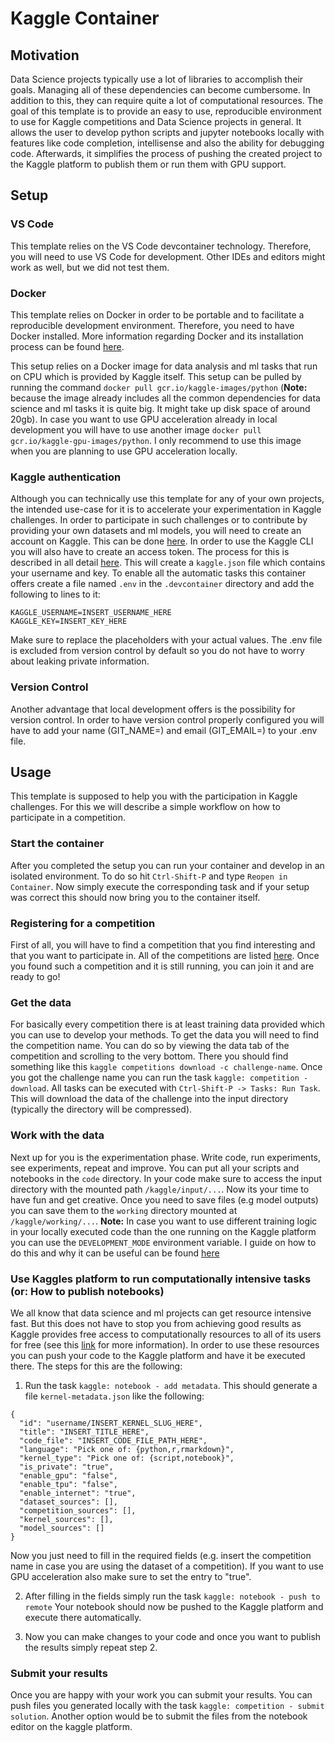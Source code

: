 # Kaggle Container
## Motivation
Data Science projects typically use a lot of libraries to accomplish their goals. Managing all of these dependencies can become cumbersome. In addition to this, they can require quite a lot of computational resources. The goal of this template is to provide an easy to use, reproducible environment to use for Kaggle competitions and Data Science projects in general. It allows the user to develop python scripts and jupyter notebooks locally with features like code completion, intellisense and also the ability for debugging code. Afterwards, it simplifies the process of pushing the created project to the Kaggle platform to publish them or run them with GPU support.

## Setup
### VS Code
This template relies on the VS Code devcontainer technology. Therefore, you will need to use VS Code for development. Other IDEs and editors might work as well, but we did not test them.

### Docker
This template relies on Docker in order to be portable and to facilitate a reproducible development environment. Therefore, you need to have Docker installed. More information regarding Docker and its installation process can be found [here](https://docs.docker.com/get-docker/). 

This setup relies on a Docker image for data analysis and ml tasks that run on CPU which is provided by Kaggle itself. This setup can be pulled by running the command ```docker pull gcr.io/kaggle-images/python``` (**Note:** because the image already includes all the common dependencies for data science and ml tasks it is quite big. It might take up disk space of around 20gb). In case you want to use GPU acceleration already in local development you will have to use another image ```docker pull gcr.io/kaggle-gpu-images/python```. I only recommend to use this image when you are planning to use GPU acceleration locally. 

### Kaggle authentication
Although you can technically use this template for any of your own projects, the intended use-case for it is to accelerate your experimentation in Kaggle challenges. In order to participate in such challenges or to contribute by providing your own datasets and ml models, you will need to create an account on Kaggle. This can be done [here](https://www.kaggle.com/). 
In order to use the Kaggle CLI you will also have to create an access token. The process for this is described in all detail [here](https://www.kaggle.com/docs/api#getting-started-installation-&-authentication). This will create a ```kaggle.json``` file which contains your username and key. To enable all the automatic tasks this container offers create a file named ```.env``` in the ```.devcontainer``` directory and add the following to lines to it:
```
KAGGLE_USERNAME=INSERT_USERNAME_HERE
KAGGLE_KEY=INSERT_KEY_HERE
```
Make sure to replace the placeholders with your actual values. The .env file is excluded from version control by default so you do not have to worry about leaking private information.

### Version Control
Another advantage that local development offers is the possibility for version control. In order to have version control properly configured you will have to add your name (GIT_NAME=) and email (GIT_EMAIL=) to your .env file.

## Usage
This template is supposed to help you with the participation in Kaggle challenges. For this we will describe a simple workflow on how to participate in a competition.

### Start the container
After you completed the setup you can run your container and develop in an isolated environment. To do so hit ```Ctrl-Shift-P``` and type ```Reopen in Container```. Now simply execute the corresponding task and if your setup was correct this should now bring you to the container itself.

### Registering for a competition
First of all, you will have to find a competition that you find interesting and that you want to participate in. All of the competitions are listed [here](https://www.kaggle.com/competitions). Once you found such a competition and it is still running, you can join it and are ready to go!

### Get the data
For basically every competition there is at least training data provided which you can use to develop your methods. To get the data you will need to find the competition name. You can do so by viewing the data tab of the competition and scrolling to the very bottom. There you should find something like this ```kaggle competitions download -c challenge-name```. Once you got the challenge name you can run the task ```kaggle: competition - download```. All tasks can be executed with ```Ctrl-Shift-P -> Tasks: Run Task```.
This will download the data of the challenge into the input directory (typically the directory will be compressed). 

### Work with the data
Next up for you is the experimentation phase. Write code, run experiments, see experiments, repeat and improve. You can put all your scripts and notebooks in the ```code``` directory. In your code make sure to access the input directory with the mounted path ```/kaggle/input/...```. Now its your time to have fun and get creative. Once you need to save files (e.g model outputs) you can save them to the ```working``` directory mounted at ```/kaggle/working/...```.
**Note:** In case you want to use different training logic in your locally executed code than the one running on the Kaggle platform you can use the ```DEVELOPMENT_MODE``` environment variable. I guide on how to do this and why it can be useful can be found [here](/code/README.md)

### Use Kaggles platform to run computationally intensive tasks (or: How to publish notebooks)
We all know that data science and ml projects can get resource intensive fast. But this does not have to stop you from achieving good results as Kaggle provides free access to computationally resources to all of its users for free (see this [link](https://www.kaggle.com/docs/notebooks#modifying-a-notebook-specific-environment) for more information). In order to use these resources you can push your code to the Kaggle platform and have it be executed there. 
The steps for this are the following:
1. Run the task ```kaggle: notebook - add metadata```. This should generate a file ```kernel-metadata.json``` like the following:
```
{
  "id": "username/INSERT_KERNEL_SLUG_HERE",
  "title": "INSERT_TITLE_HERE",
  "code_file": "INSERT_CODE_FILE_PATH_HERE",
  "language": "Pick one of: {python,r,rmarkdown}",
  "kernel_type": "Pick one of: {script,notebook}",
  "is_private": "true",
  "enable_gpu": "false",
  "enable_tpu": "false",
  "enable_internet": "true",
  "dataset_sources": [],
  "competition_sources": [],
  "kernel_sources": [],
  "model_sources": []
}
``` 
Now you just need to fill in the required fields (e.g. insert the competition name in case you are using the dataset of a competition). If you want to use GPU acceleration also make sure to set the entry to "true".

2. After filling in the fields simply run the task ```kaggle: notebook - push to remote``` Your notebook should now be pushed to the Kaggle platform and execute there automatically. 

3. Now you can make changes to your code and once you want to publish the results simply repeat step 2. 

### Submit your results
Once you are happy with your work you can submit your results. You can push files you generated locally with the task ```kaggle: competition - submit solution```. Another option would be to submit the files from the notebook editor on the kaggle platform.